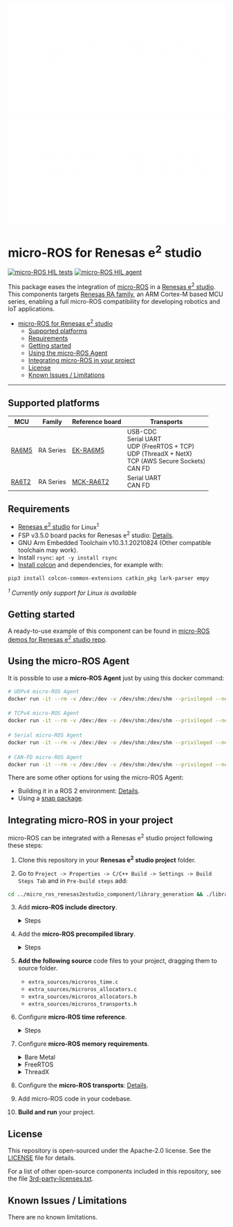 ![banner](.images/banner-dark-theme.png#gh-dark-mode-only)
![banner](.images/banner-dark-theme.png#gh-light-mode-only)

# micro-ROS for Renesas e<sup>2</sup> studio

[![micro-ROS HIL tests](https://github.com/micro-ROS/micro_ros_renesas_testbench/actions/workflows/ci.yml/badge.svg)](https://github.com/micro-ROS/micro_ros_renesas_testbench/actions/workflows/ci.yml)
[![micro-ROS HIL agent](https://github.com/micro-ROS/micro_ros_renesas_testbench/actions/workflows/build_agent.yml/badge.svg)](https://github.com/micro-ROS/micro_ros_renesas_testbench/actions/workflows/build_agent.yml)

This package eases the integration of [micro-ROS](https://micro.ros.org/) in a [Renesas e<sup>2</sup> studio](https://www.renesas.com/us/en/software-tool/e-studio). This components targets [Renesas RA family](https://www.renesas.com/us/en/products/microcontrollers-microprocessors/ra-cortex-m-mcus), an ARM Cortex-M based MCU series, enabling a full micro-ROS compatibility for developing robotics and IoT applications.

- [micro-ROS for Renesas e<sup>2</sup> studio](#micro-ros-for-renesas-esup2sup-studio)
  - [Supported platforms](#supported-platforms)
  - [Requirements](#requirements)
  - [Getting started](#getting-started)
  - [Using the micro-ROS Agent](#using-the-micro-ros-agent)
  - [Integrating micro-ROS in your project](#integrating-micro-ros-in-your-project)
  - [License](#license)
  - [Known Issues / Limitations](#known-issues--limitations)

---
## Supported platforms

| MCU | Family | Reference board | Transports |
| --- | ------ | --------------- | ---------- |
| [RA6M5](https://www.renesas.com/us/en/products/microcontrollers-microprocessors/ra-cortex-m-mcus/ra6m5-200mhz-arm-cortex-m33-trustzone-highest-integration-ethernet-and-can-fd) | RA Series | [EK-RA6M5](https://www.renesas.com/us/en/products/microcontrollers-microprocessors/ra-cortex-m-mcus/ek-ra6m5-evaluation-kit-ra6m5-mcu-group) | USB-CDC <br /> Serial UART <br /> UDP (FreeRTOS + TCP) <br /> UDP (ThreadX + NetX) <br /> TCP (AWS Secure Sockets) <br /> CAN FD |
| [RA6T2](https://www.renesas.com/us/en/products/microcontrollers-microprocessors/ra-cortex-m-mcus/ra6t2-240mhz-arm-cortex-m33-trustzone-high-real-time-engine-motor-control)     | RA Series | [MCK-RA6T2](https://www.renesas.com/us/en/products/microcontrollers-microprocessors/ra-cortex-m-mcus/rtk0ema270s00020bj-mck-ra6t2-renesas-flexible-motor-control-kit-ra6t2-mcu-group) | Serial UART <br /> CAN FD |


## Requirements

- [Renesas e<sup>2</sup> studio](https://www.renesas.com/us/en/software-tool/e-studio) for Linux<sup>1</sup>
- FSP v3.5.0 board packs for Renesas e<sup>2</sup> studio: [Details](fps_install_packs.md).
- GNU Arm Embedded Toolchain v10.3.1.20210824 (Other compatible toolchain may work).
- Install `rsync`: `apt -y install rsync`
- [Install colcon](https://colcon.readthedocs.io/en/released/user/installation.html) and dependencies, for example with:

```bash
pip3 install colcon-common-extensions catkin_pkg lark-parser empy
```

*<sup>1</sup> Currently only support for Linux is available*
## Getting started

A ready-to-use example of this component can be found in [micro-ROS demos for Renesas e<sup>2</sup> studio repo](https://github.com/micro-ROS/micro_ros_renesas_demos).
## Using the micro-ROS Agent
It is possible to use a **micro-ROS Agent** just by using this docker command:

```bash
# UDPv4 micro-ROS Agent
docker run -it --rm -v /dev:/dev -v /dev/shm:/dev/shm --privileged --net=host microros/micro-ros-agent:$ROS_DISTRO udp4 --port 8888 -v6

# TCPv4 micro-ROS Agent
docker run -it --rm -v /dev:/dev -v /dev/shm:/dev/shm --privileged --net=host microros/micro-ros-agent:$ROS_DISTRO tcp4 --port 8888 -v6

# Serial micro-ROS Agent
docker run -it --rm -v /dev:/dev -v /dev/shm:/dev/shm --privileged --net=host microros/micro-ros-agent:$ROS_DISTRO serial --dev [YOUR BOARD PORT] -v6

# CAN-FD micro-ROS Agent
docker run -it --rm -v /dev:/dev -v /dev/shm:/dev/shm --privileged --net=host microros/micro-ros-agent:$ROS_DISTRO canfd --dev [YOUR CAN INTERFACE] -v6
```

There are some other options for using the micro-ROS Agent:
 - Building it in a ROS 2 environment: [Details](https://micro.ros.org/docs/tutorials/core/first_application_linux/).
 - Using a [snap package](https://snapcraft.io/micro-ros-agent).

## Integrating micro-ROS in your project

micro-ROS can be integrated with a Renesas e<sup>2</sup> studio project following these steps:

1. Clone this repository in your **Renesas e<sup>2</sup> studio project** folder.

2. Go to `Project -> Properties -> C/C++ Build -> Settings -> Build Steps Tab` and in `Pre-build steps` add:

```bash
cd ../micro_ros_renesas2estudio_component/library_generation && ./library_generation.sh "${cross_toolchain_flags}"
```

3. Add <b>micro-ROS include directory</b>.
   <details>
   <summary>Steps</summary>

      In `Project -> Settings -> C/C++ Build -> Settings -> Tool Settings Tab -> GNU ARM Cross C Compiler -> Includes`

      - add `"${workspace_loc:/${ProjName}/micro_ros_renesas2estudio_component/libmicroros/include}"` in `Include paths (-l)`

   </details>

4. Add the **micro-ROS precompiled library**.
   <details>
   <summary>Steps</summary>

     In `Project -> Settings -> C/C++ Build -> Settings -> Tool Settings Tab -> GNU ARM Cross C Linker -> Libraries`
      - add `"${workspace_loc:/${ProjName}/micro_ros_renesas2estudio_component/libmicroros}"` in `Library search path (-L)`
      - add `microros` in `Libraries (-l)`
   </details>

6. **Add the following source** code files to your project, dragging them to source folder.
      - `extra_sources/microros_time.c`
      - `extra_sources/microros_allocators.c`
      - `extra_sources/microros_allocators.h`
      - `extra_sources/microros_transports.h`

7. Configure **micro-ROS time reference**.

   <details>
   <summary>Steps</summary>

   Configure `g_timer0` as an `r_agt`
      1. Double click on the `configuration.xml` file of your project and go to the `Stacks` tab.
      2. Select `New Stack -> Driver -> Timers -> Timer, Low-Power (r_agt)`.
      3. Modify the clock period on the component properties (`Module g_timer0 Timer, Low-Power (r_agt) -> General -> Period`) to `100`
      3. Modify the clock period unit on the component properties (`Module g_timer0 Timer, Low-Power (r_agt) -> General -> Period Unit`) to `Microseconds`
      4. Modify the count source on the component properties (`Module g_timer0 Timer, Low-Power (r_agt) -> General -> Count Source`) to `PCLKB`
      5. Modify the interrupt callback on the component properties (`Module g_timer0 Timer, Low-Power (r_agt) -> Interrupt -> Callback`) to `micro_ros_timer_cb`
      6. Modify the underflow interrupt priority on the component properties (`Module g_timer0 Timer, Low-Power (r_agt) -> Interrupt -> Underflow Interrupt Priority`) to `Priority 12`

         ![image](.images/Timer_configuration.png)

      7.  Save the modifications by clicking on `Generate Project Content`.

   </details>

8. Configure **micro-ROS memory requirements**.

   <details>
   <summary>Bare Metal</summary>

   Configure the stack and heap size:

   1. On the `configuration.xml` menu, go to the `BSP` tab.
   2. Go to the `RA Common` section and set the `Main stack size (bytes)` and `Heap size (bytes)` fields to 5000 B:

      ![image](.images/Configure_memory.png)

   3. Save the modifications by clicking on `Generate Project Content`.
   </details>

   <details>
   <summary>FreeRTOS</summary>

   Create and configure the micro-ROS FreeRTOS task:

      1. On the `configuration.xml` menu, go to the `Stacks` tab and create a new thread for micro-ROS.
      2. Click on the created thread, then select `New Stack -> RTOS -> FreeRTOS Heap 4`.
      3. Configure the micro-ROS thread properties:
         1. Set the name of the thread entry function under `Thread -> Symbol` to `micro_ros_thread`.
         2. Set `Thread -> Stack size (bytes)` to 5000 B.
         3. Set `Common -> Memory Allocation -> Support Dynamic Allocation` to `Enable`.
         4. Set `Common -> Memory Allocation -> Support Static Allocation` to `Enable`.
         5. Set `Common -> Memory Allocation -> Total Heap Size` to 65000 B.

         ![image](.images/FreeRTOS_heap_stack.png)

      4. On the `configuration.xml` menu, go to the `BSP` tab.
      5. Go to the `RA Common` section and set the `Main stack size (bytes)` and `Heap size (bytes)` fields to 5000 B:

         ![image](.images/Configure_memory.png)

         *Note: It is required to have some heap outside FreeRTOS heap because [newlib will use it](https://nadler.com/embedded/newlibAndFreeRTOS.html)*

      6.  Save the modifications clicking on `Generate Project Content`.
      7.  Check that the file `thread_microros_entry.c` has been created on the project source directory.

   </details>

   <details>
   <summary>ThreadX</summary>

   Create and configure the micro-ROS ThreadX thread:

      1. On the `configuration.xml` menu, go to the `Stacks` tab and create a new thread for micro-ROS.
      2. Configure the micro-ROS thread properties:
         1. Set the name of the thread entry function under `Thread -> Symbol` to `micro_ros_thread`.
         2. Set and the thread stack size `Thread -> Stack size (bytes)` to 5000 B.
         3. Increase thread timer resolution `Common -> Timer -> Timer Ticks Per Second` to 1000 ticks per second.

         ![image](.images/ThreadX_thread_conf.png)

      3. On the `configuration.xml` menu, go to the `BSP` tab.
      4. Go to the `RA Common` section and set the `Main stack size (bytes)` and `Heap size (bytes)` fields to 5000 B:

         ![image](.images/Configure_memory.png)

      5. Save the modifications by clicking on `Generate Project Content`.
      6. Check that the file `thread_microros_entry.c` has been created on the project source directory.

   </details>

9.  Configure the **micro-ROS transports**: [Details](micro_ros_transports.md).

10. Add micro-ROS code in your codebase.

11. **Build and run** your project.
## License

This repository is open-sourced under the Apache-2.0 license. See the [LICENSE](LICENSE) file for details.

For a list of other open-source components included in this repository,
see the file [3rd-party-licenses.txt](3rd-party-licenses.txt).

## Known Issues / Limitations

There are no known limitations.
